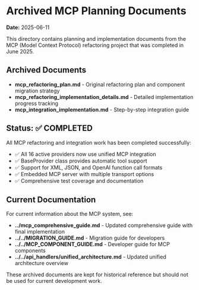 # Archived MCP Planning Documents

**Date:** 2025-06-11

This directory contains planning and implementation documents from the MCP (Model Context Protocol) refactoring project that was completed in June 2025.

## Archived Documents

- **mcp_refactoring_plan.md** - Original refactoring plan and component migration strategy
- **mcp_refactoring_implementation_details.md** - Detailed implementation progress tracking
- **mcp_integration_implementation.md** - Step-by-step integration guide

## Status: ✅ COMPLETED

All MCP refactoring and integration work has been completed successfully:

- ✅ All 16 active providers now use unified MCP integration
- ✅ BaseProvider class provides automatic tool support
- ✅ Support for XML, JSON, and OpenAI function call formats
- ✅ Embedded MCP server with multiple transport options
- ✅ Comprehensive test coverage and documentation

## Current Documentation

For current information about the MCP system, see:

- **../mcp_comprehensive_guide.md** - Updated comprehensive guide with final implementation
- **../../MIGRATION_GUIDE.md** - Migration guide for developers
- **../../MCP_COMPONENT_GUIDE.md** - Developer guide for MCP components
- **../../api_handlers/unified_architecture.md** - Updated unified architecture overview

These archived documents are kept for historical reference but should not be used for current development work.